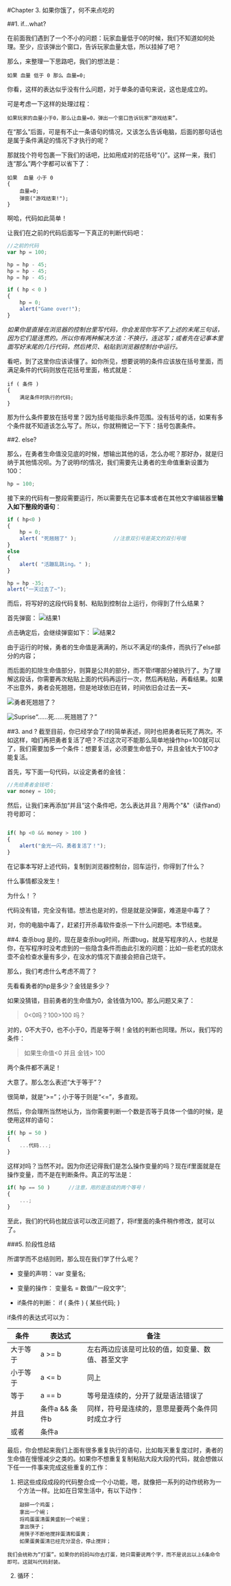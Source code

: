 #Chapter 3. 如果你饿了，何不来点吃的

##1. if...what?

在前面我们遇到了一个不小的问题：玩家血量低于0的时候，我们不知道如何处理。至少，应该弹出个窗口，告诉玩家血量太低，所以挂掉了吧？

那么，来整理一下思路吧，我们的想法是：

```
如果 血量 低于 0 那么 血量=0;
```

你看，这样的表达似乎没有什么问题，对于单条的语句来说，这也是成立的。

可是考虑一下这样的处理过程：

```
如果玩家的血量小于0，那么让血量=0，弹出一个窗口告诉玩家“游戏结束”。
```

在“那么”后面，可是有不止一条语句的情况，又该怎么告诉电脑，后面的那句话也是属于条件满足的情况下才执行的呢？

那就找个符号包裹一下我们的话吧，比如用成对的花括号“{}”。这样一来，我们连“那么”两个字都可以省下了：

```
如果  血量 小于 0 
{
	血量=0;
	弹窗("游戏结束!");
}
```

啊哈，代码如此简单！

让我们在之前的代码后面写一下真正的判断代码吧：

```js
//之前的代码
var hp = 100;

hp = hp - 45;
hp = hp - 45;
hp = hp - 45;

if ( hp < 0 )
{
	hp = 0;
	alert("Game over!");
}

```
*如果你是直接在浏览器的控制台里写代码，你会发现你写不了上述的末尾三句话，因为它们是连贯的。所以你有两种解决方法：不换行，连这写；或者先在记事本里面写好末尾的几行代码，然后拷贝、粘贴到浏览器控制台中运行。*


看吧，到了这里你应该读懂了。如你所见，想要说明的条件应该放在括号里面，而满足条件的代码则放在花括号里面，格式就是：

```
if ( 条件 )
{
	满足条件时执行的代码;
}
```

那为什么条件要放在括号里？因为括号能指示条件范围。没有括号的话，如果有多个条件就不知道该怎么写了。所以，你就稍微记一下下：括号包裹条件。

##2. else?

那么，在勇者生命值没见底的时候，想输出其他的话，怎么办呢？那好办，就是归纳于其他情况呗。为了说明if的情况，我们需要先让勇者的生命值重新设置为100：

```js
hp = 100;
```

接下来的代码有一整段需要运行，所以需要先在记事本或者在其他文字编辑器里**输入如下整段的语句**：

```js
if ( hp<0 )
{
	hp = 0;
	alert( "死翘翘了" );			//注意双引号是英文的双引号哦
}
else
{
	alert( "活蹦乱跳ing。" );
}

hp = hp -35;
alert("一天过去了~");

```
而后，将写好的这段代码复制、粘贴到控制台上运行，你得到了什么结果？

首先弹窗：
![结果1](srcImg/chapter3_if_else.png)

点击确定后，会继续弹窗如下：
![结果2](srcImg/chapter3_if_else_2.png)

由于运行的时候，勇者的生命值是满满的，所以不满足if的条件，而执行了else部分的内容；

而后面的扣除生命值部分，则算是公共的部分，而不管if哪部分被执行了。为了理解这段话，你需要再次粘贴上面的代码再运行一次，然后再粘贴，再看结果。如果不出意外，勇者会死翘翘，但是地球依旧在转，时间依旧会过去一天~

![勇者死翘翘了？](srcImg/chapter3_if_else_3.png)

![Suprise](srcImg/suprise.png)“……死……死翘翘了？”

##3. and ?
截至目前，你已经学会了if的简单表述，同时也把勇者玩死了两次。不如这样，咱们再把勇者复活了吧？不过这次可不能那么简单地操作hp=100就可以了，我们需要加多一个条件：想要复活，必须要生命低于0，并且金钱大于100才能复活。

首先，写下面一句代码，以设定勇者的金钱：

```js
//先给勇者金钱吧：
var money = 100;
```

然后，让我们来再添加“并且”这个条件吧，怎么表达并且？用两个"&"（读作and）符号即可：

```js

if( hp <0 && money > 100 )
{
	alert("金光一闪，勇者复活了！");
}

```

在记事本写好上述代码，复制到浏览器控制台，回车运行，你得到了什么？

什么事情都没发生！

为什么！？

代码没有错，完全没有错。想法也是对的，但是就是没弹窗，难道是中毒了？

对，你的电脑中毒了，赶紧打开杀毒软件查杀一下什么问题吧。本节结束。

##4. 查杀bug
是的，现在是查杀bug时间，所谓bug，就是写程序的人，也就是你，在写程序时没考虑到的一些隐含条件而由此引发的问题：比如一些老式的烧水壶不会检查水量有多少，在没水的情况下直接会把自己烧干。

那么，我们考虑什么考虑不周了？

先看看勇者的hp是多少？金钱是多少？

如果没猜错，目前勇者的生命值为0，金钱值为100。那么问题又来了：

> 0<0吗？100>100 吗？

对的，0不大于0，也不小于0，而是等于啊！金钱的判断也同理。所以，我们写的条件：

> 如果生命值<0 并且 金钱> 100

两个条件都不满足！

大意了。那么怎么表述“大于等于”？

很简单，就是“>=”；小于等于则是“<=”，多直观。

然后，你会理所当然地认为，当你需要判断一个数是否等于具体一个值的时候，是使用这样的语句：

```js
if( hp = 50 )
{
	...代码...;
}

```

这样对吗？当然不对。因为你还记得我们是怎么操作变量的吗？现在if里面就是在操作变量，而不是在判断条件。真正的写法是：

```js
if( hp == 50 )		//注意，用的是连续的两个等号！
{
	...;
}
```

至此，我们的代码也就应该可以改正问题了，将if里面的条件稍作修改，就可以了。

###5. 阶段性总结

所谓学而不总结则罔，那么现在我们学了什么呢？

 - 变量的声明： var 变量名;

 - 变量的操作： 变量名 = 数值/"一段文字";

 - if条件的判断： if ( 条件 ) { 某些代码; }

if条件的表达式可以为：

| 条件     | 表达式         | 备注                                             |
|----------|----------------|--------------------------------------------------|
| 大于等于 | a >= b         | 左右两边应该是可比较的值，如变量、数值、甚至文字 |
| 小于等于 | a <= b         | 同上                                             |
| 等于     | a == b         | 等号是连续的，分开了就是语法错误了               |
| 并且     | 条件a && 条件b | 同样，符号是连续的，意思是要两个条件同时成立才行 |
| 或者     | 条件a || 条件b | 意思是任一条件满足即可，如a成立而b不成立也可以   |

最后，你会想起来我们上面有很多重复执行的语句，比如每天重复度过时，勇者的生命值在慢慢减少之类的。如果你不想重复复制粘贴大段大段的代码，就会想做以下任一一件事来完成这些重复的工作：

1. 把这些成段成段的代码整合成一个小功能，嗯，就像把一系列的动作统称为一个方法一样。比如在日常生活中，有以下动作：
```
	敲碎一个鸡蛋；
	拿出一个碗；
	将鸡蛋蛋清蛋黄盛到一个碗里；
	拿出筷子；
	用筷子不断地搅拌蛋清和蛋黄；
	如果蛋黄蛋清已经充分混合，停止搅拌；
```
	我们会统称为“打蛋”。如果你的妈妈叫你去打蛋，她只需要说两个字，而不是说出以上6条命令即可。这就叫代码封装。

2. 循环：








